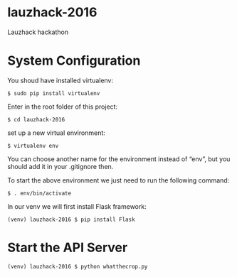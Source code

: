 # lauzhack-2016
Lauzhack hackathon

# System Configuration
You shoud have installed virtualenv:
```
$ sudo pip install virtualenv
```

Enter in the root folder of this project:
```
$ cd lauzhack-2016
```

set up a new virtual environment:

```
$ virtualenv env
```

You can choose another name for the environment instead of “env”, but you should add it in your .gitignore then.

To start the above environment we just need to run the following command:
```
$ . env/bin/activate
```

In our venv we will first install Flask framework:
```
(venv) lauzhack-2016 $ pip install Flask
``` 

# Start the API Server
```
(venv) lauzhack-2016 $ python whatthecrop.py
``` 
